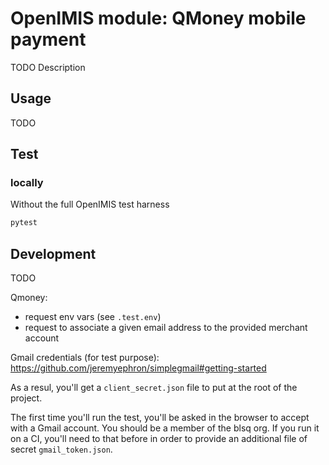 # OpenIMIS module: QMoney mobile payment

TODO Description

## Usage

TODO

## Test

### locally

Without the full OpenIMIS test harness

```bash
pytest
```

## Development

TODO

Qmoney:
- request env vars (see `.test.env`)
- request to associate a given email address to the provided merchant account

Gmail credentials (for test purpose):
https://github.com/jeremyephron/simplegmail#getting-started

As a resul, you'll get a `client_secret.json` file to put at the root of the
project.

The first time you'll run the test, you'll be asked in the browser to accept
with a Gmail account. You should be a member of the blsq org. If you run it on
a CI, you'll need to that before in order to provide an additional file of
secret `gmail_token.json`.